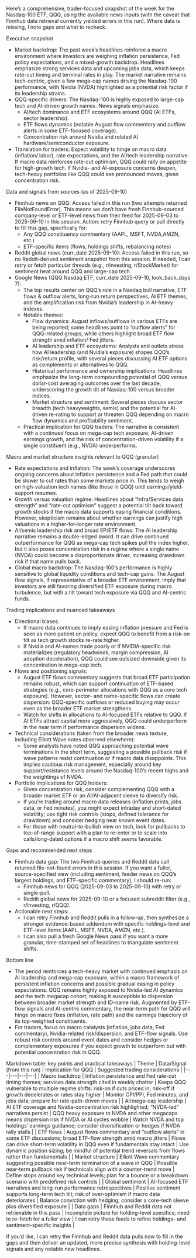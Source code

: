 Here’s a comprehensive, trader-focused snapshot of the week for the Nasdaq-100 ETF, QQQ, using the available news inputs (with the caveat that Finnhub data retrieval currently yielded errors in this run). Where data is missing, I note gaps and what to recheck.

Executive snapshot
- Market backdrop: The past week’s headlines reinforce a macro environment where investors are weighing inflation persistence, Fed policy expectations, and a mixed-growth backdrop. Headlines emphasize strong services data and upcoming jobs data, which keeps rate-cut timing and terminal rates in play. The market narrative remains tech-centric, given a few mega-cap names driving the Nasdaq-100 performance, with Nvidia (NVDA) highlighted as a potential risk factor if its leadership strains.
- QQQ-specific drivers: The Nasdaq-100 is highly exposed to large-cap tech and AI-driven growth names. News signals emphasize:
  - AI/tech dominance and ETF ecosystems around QQQ (AI ETFs, sector leadership).
  - ETF flows dynamics (notable August flow commentary and outflow alerts in some ETF-focused coverage).
  - Concentration risk around Nvidia and related AI hardware/semiconductor exposure.
- Translation for traders: Expect volatility to hinge on macro data (inflation/ labor), rate expectations, and the AI/tech leadership narrative. If macro data reinforces rate-cut optimism, QQQ could rally on appetite for high-growth tech. If Nvidia- and AI-exposure concerns deepen, tech-heavy portfolios like QQQ could see pronounced moves, given concentration risk.

Data and signals from sources (as of 2025-09-10)
- Finnhub news on QQQ: Access failed in this run (two attempts returned FileNotFoundError). This means we don’t have fresh Finnhub-sourced company-level or ETF-level news from their feed for 2025-09-03 to 2025-09-10 in this session. Action: retry Finnhub query or pull directly to fill this gap, specifically for:
  - Any QQQ constituency commentary (AAPL, MSFT, NVDA,AMZN, etc.)
  - ETF-specific items (flows, holdings shifts, rebalancing notes)
- Reddit global news (curr_date 2025-09-10): Access failed in this run, so no Reddit-derived sentiment snapshot from this session. If needed, I can retry or fetch particular threads (e.g., r/investing, r/StockMarket) for sentiment heat around QQQ and large-cap tech.
- Google News (QQQ Nasdaq ETF, curr_date 2025-09-10, look_back_days 7):
  - The top results center on QQQ’s role in a Nasdaq bull narrative, ETF flows & outflow alerts, long-run return perspectives, AI ETF themes, and the amplification risk from Nvidia’s leadership in AI-heavy indexes.
  - Notable themes:
    - Flow dynamics: August inflows/outflows in various ETFs are being reported; some headlines point to “outflow alerts” for QQQ-related groups, while others highlight broad ETF flow strength amid inflation/ Fed jitters.
    - AI leadership and ETF ecosystems: Analysts and outlets stress how AI leadership (and Nvidia’s exposure) shapes QQQ’s risk/return profile, with several pieces discussing AI ETF options as complements or alternatives to QQQ.
    - Historical performance and ownership implications: Headlines emphasize the long-term compounding potential of QQQ versus dollar-cost averaging outcomes over the last decade, underscoring the growth tilt of Nasdaq-100 versus broader indices.
    - Market structure and sentiment: Several pieces discuss sector breadth (tech heavyweights, semis) and the potential for AI-driven re-rating to support or threaten QQQ depending on macro flow dynamics and profitability sentiment.
  - Practical implication for QQQ traders: The narrative is consistent with a continued focus on mega-cap tech exposure, AI-driven earnings growth, and the risk of concentration-driven volatility if a single constituent (e.g., NVDA) underperforms.

Macro and market structure insights relevant to QQQ (granular)
- Rate expectations and inflation: The week’s coverage underscores ongoing concerns about inflation persistence and a Fed path that could be slower to cut rates than some markets price in. This tends to weigh on high-valuation tech names (like those in QQQ) until earnings/yield-support resumes.
- Growth versus valuation regime: Headlines about “Infra/Services data strength” and “rate-cut optimism” suggest a potential tilt back toward growth stocks if the macro data supports easing financial conditions. However, skepticism remains about whether earnings can justify high valuations in a higher-for-longer rate environment.
- AI/semis leadership risk and broad EP/ETF flows: The AI leadership narrative remains a double-edged sword. It can drive continued outperformance for QQQ as mega-cap tech spikes pull the index higher, but it also poses concentration risk in a regime where a single name (NVDA) could become a disproportionate driver, increasing drawdown risk if that name pulls back.
- Global macro backdrop: The Nasdaq-100’s performance is highly sensitive to global liquidity conditions and tech-cap gains. The August flow signals, if representative of a broader ETF environment, imply that investors are still favoring diversified ETF exposure during macro turbulence, but with a tilt toward tech exposure via QQQ and AI-centric funds.

Trading implications and nuanced takeaways
- Directional biases:
  - If macro data continues to imply easing inflation pressure and Fed is seen as more patient on policy, expect QQQ to benefit from a risk-on tilt as tech growth stocks re-rate higher.
  - If Nvidia and AI-names trade poorly or if NVIDIA-specific risk materializes (regulatory headwinds, margin compression, AI adoption deceleration), QQQ could see outsized downside given its concentration in mega-cap tech.
- Flows and positioning signals:
  - August ETF flows commentary suggests that broad ETF participation remains robust, which can support continuation of ETF-based strategies (e.g., core-perimeter allocations with QQQ as a core tech exposure). However, sector- and name-specific flows can create dispersion: QQQ-specific outflows or reduced buying may occur even as the broader ETF market strengthens.
  - Watch for shifts in allocations to AI-focused ETFs relative to QQQ. If AI ETFs attract capital more aggressively, QQQ could underperform in the near term if performance dispersion widens.
- Technical considerations (taken from the broader news texture, including Elliott Wave notes observed elsewhere):
  - Some analysts have noted QQQ approaching potential wave terminations in the short term, suggesting a possible pullback risk if wave patterns resist continuation or if macro data disappoints. This implies cautious risk management, especially around key support/resistance levels around the Nasdaq-100’s recent highs and the weightings of NVDA.
- Portfolio implications for QQQ holders:
  - Given concentration risk, consider complementing QQQ with a broader market ETF or an AI/AI-adjacent sleeve to diversify risk.
  - If you’re trading around macro data releases (inflation prints, jobs data, or Fed minutes), you might expect intraday and short-dated volatility; use tight risk controls (stops, defined tolerance for drawdown) and consider hedging near known event dates.
  - For those with neutral-to-bullish view on tech, look for pullbacks to top-of-range support with a plan to re-enter or to scale into calls/long-dated options if a macro shift seems favorable.

Gaps and recommended next steps
- Finnhub data gap: The two Finnhub queries and Reddit data call returned file-not-found errors in this session. If you want a fuller, source-specified view (including sentiment, feeder news on QQQ’s largest holdings, and ETF-specific commentary), I should re-run:
  - Finnhub news for QQQ (2025-09-03 to 2025-09-10) with retry or single-pull.
  - Reddit global news for 2025-09-10 or a focused subreddit filter (e.g., r/investing, r/QQQ).
- Actionable next steps:
  - I can retry Finnhub and Reddit pulls in a follow-up, then synthesize a stronger evidence-based addendum with specific holdings-level and ETF-level items (AAPL, MSFT, NVDA, AMZN, etc.).
  - I can also pull a fresh Google News pass if you want a more granular, time-stamped set of headlines to triangulate sentiment shifts.

Bottom line
- The period reinforces a tech-heavy market with continued emphasis on AI leadership and mega-cap exposure, within a macro framework of persistent inflation concerns and possible gradual easing in policy expectations. QQQ remains highly exposed to Nvidia-led AI dynamics and the tech megacap cohort, making it susceptible to dispersion between broader market strength and ID-name risk. Augmented by ETF-flow signals and AI-centric commentary, the near-term path for QQQ will hinge on macro fixes (inflation, rate path) and the earnings trajectory of its top-weighted constituents.
- For traders, focus on macro catalysts (inflation, jobs data, Fed commentary), Nvidia-related risk/dispersion, and ETF-flow signals. Use robust risk controls around event dates and consider hedges or complementary exposures if you expect growth to outperform but with potential concentration risk in QQQ.

Markdown table: key points and practical takeaways
| Theme | Data/Signal (from this run) | Implication for QQQ | Suggested trading considerations |
|---|---|---|---|
| Macro backdrop | Inflation persistence and Fed rate-cut timing themes; services data strength cited in weekly chatter | Keeps QQQ vulnerable to multiple regime shifts: risk-on if cuts priced in; risk-off if growth decelerates or rates stay higher | Monitor CPI/PPI, Fed minutes, and jobs data; prepare for rate-path-driven moves |
| AI/mega-cap leadership | AI ETF coverage and Nvidia-concentration risk highlighted; “NVDA-led” narratives persist | QQQ heavy exposure to NVDA and other megacaps means dispersion risk if NVDA or AI cycles wobble | Watch NVDA and top holdings’ earnings guidance; consider diversification or hedges if NVDA rally stalls |
| ETF flows | August flows commentary and “outflow alerts” in some ETF discussions; broad ETF-flow strength amid macro jitters | Flows can drive short-term volatility in QQQ even if fundamentals stay intact | Use dynamic position sizing; be mindful of potential trend reversals from flows rather than fundamentals |
| Market structure | Elliott Wave commentary suggesting possible near-term termination of a wave in QQQ | Possible near-term pullback risk if technicals align with a counter-trend move | Define stops around key technical levels; plan for a bounce or a breakdown scenario with predefined risk controls |
| Global sentiment | AI-focused ETF narratives and long-run performance retrospectives | Positive sentiment supports long-term tech tilt; risk of over-optimism if macro data deteriorates | Balance conviction with hedging; consider a core-tech sleeve plus diversified exposure |
| Data gaps | Finnhub and Reddit data not retrievable in this pass | Incomplete picture for holding-level specifics; need to re-fetch for a fuller view | I can retry these feeds to refine holdings- and sentiment-specific insights |

If you’d like, I can retry the Finnhub and Reddit data pulls now to fill in the gaps and then deliver an updated, more precise synthesis with holding-level signals and any notable new headlines.